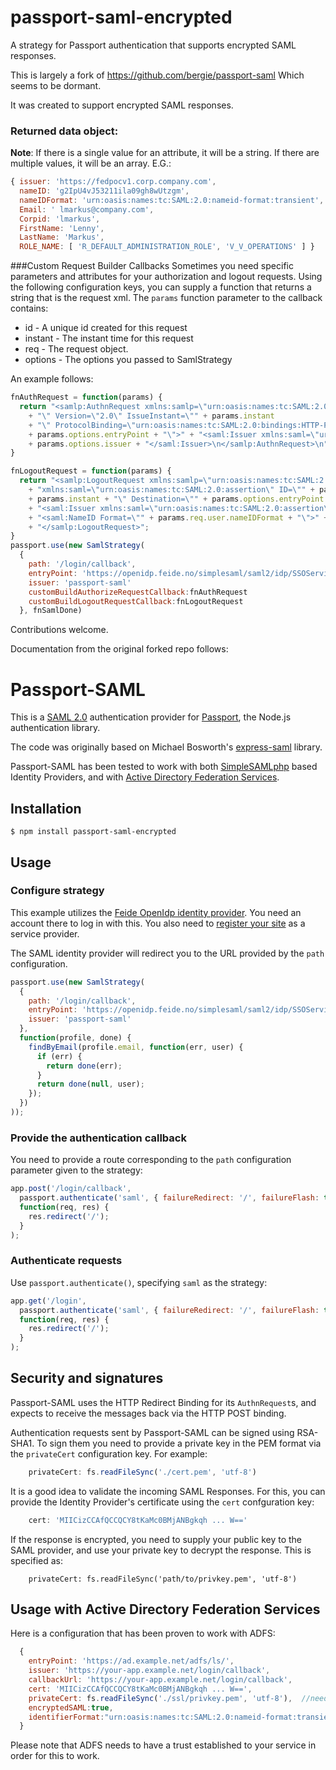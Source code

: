 passport-saml-encrypted
=======================

A strategy for Passport authentication that supports encrypted SAML responses.

This is largely a fork of https://github.com/bergie/passport-saml
Which seems to be dormant.

It was created to support encrypted SAML responses.

### Returned data object:
**Note**: If there is a single value for an attribute, it will be a string. If there are multiple values, it will be an array. E.G.:

```javascript
{ issuer: 'https://fedpocv1.corp.company.com',
  nameID: 'g2IpU4vJ53211ila09gh8wUtzgm',
  nameIDFormat: 'urn:oasis:names:tc:SAML:2.0:nameid-format:transient',
  Email: ' lmarkus@company.com',
  Corpid: 'lmarkus',
  FirstName: 'Lenny',
  LastName: 'Markus',
  ROLE_NAME: [ 'R_DEFAULT_ADMINISTRATION_ROLE', 'V_V_OPERATIONS' ] }
```

###Custom Request Builder Callbacks
Sometimes you need specific parameters and attributes for your authorization and logout requests. Using the following configuration keys, you can supply a function that returns a string that is the request xml.  The `params` function parameter to the callback contains:

* id - A unique id created for this request
* instant - The instant time for this request
* req - The request object.
* options - The options you passed to SamlStrategy

An example follows:

```javascript
fnAuthRequest = function(params) {
  return "<samlp:AuthnRequest xmlns:samlp=\"urn:oasis:names:tc:SAML:2.0:protocol\" ID=\"" + params.id 
    + "\" Version=\"2.0\" IssueInstant=\"" + params.instant 
    + "\" ProtocolBinding=\"urn:oasis:names:tc:SAML:2.0:bindings:HTTP-POST\" Destination=\"" 
    + params.options.entryPoint + "\">" + "<saml:Issuer xmlns:saml=\"urn:oasis:names:tc:SAML:2.0:assertion\">" 
    + params.options.issuer + "</saml:Issuer>\n</samlp:AuthnRequest>\n";
}

fnLogoutRequest = function(params) {
  return "<samlp:LogoutRequest xmlns:samlp=\"urn:oasis:names:tc:SAML:2.0:protocol\" "
    + "xmlns:saml=\"urn:oasis:names:tc:SAML:2.0:assertion\" ID=\"" + params.id + "\" Version=\"2.0\" IssueInstant=\""
    + params.instant + "\" Destination=\"" + params.options.entryPoint + "\">"
    + "<saml:Issuer xmlns:saml=\"urn:oasis:names:tc:SAML:2.0:assertion\">" + params.options.issuer + "</saml:Issuer>"
    + "<saml:NameID Format=\"" + params.req.user.nameIDFormat + "\">" + params.req.user.nameID + "</saml:NameID>"
    + "</samlp:LogoutRequest>";
}
passport.use(new SamlStrategy(
  {
    path: '/login/callback',
    entryPoint: 'https://openidp.feide.no/simplesaml/saml2/idp/SSOService.php',
    issuer: 'passport-saml'
    customBuildAuthorizeRequestCallback:fnAuthRequest
    customBuildLogoutRequestCallback:fnLogoutRequest
  }, fnSamlDone)
```

Contributions welcome.


Documentation from the original forked repo follows:

Passport-SAML
=============

This is a [SAML 2.0](http://en.wikipedia.org/wiki/SAML_2.0) authentication provider for [Passport](http://passportjs.org/), the Node.js authentication library.

The code was originally based on Michael Bosworth's [express-saml](https://github.com/bozzltron/express-saml) library.

Passport-SAML has been tested to work with both [SimpleSAMLphp](http://simplesamlphp.org/) based Identity Providers, and with [Active Directory Federation Services](http://en.wikipedia.org/wiki/Active_Directory_Federation_Services).

## Installation

    $ npm install passport-saml-encrypted

## Usage

### Configure strategy

This example utilizes the [Feide OpenIdp identity provider](https://openidp.feide.no/). You need an account there to log in with this. You also need to [register your site](https://openidp.feide.no/simplesaml/module.php/metaedit/index.php) as a service provider.

The SAML identity provider will redirect you to the URL provided by the `path` configuration.

```javascript
passport.use(new SamlStrategy(
  {
    path: '/login/callback',
    entryPoint: 'https://openidp.feide.no/simplesaml/saml2/idp/SSOService.php',
    issuer: 'passport-saml'
  },
  function(profile, done) {
    findByEmail(profile.email, function(err, user) {
      if (err) {
        return done(err);
      }
      return done(null, user);
    });
  })
));
```

### Provide the authentication callback

You need to provide a route corresponding to the `path` configuration parameter given to the strategy:

```javascript
app.post('/login/callback',
  passport.authenticate('saml', { failureRedirect: '/', failureFlash: true }),
  function(req, res) {
    res.redirect('/');
  }
);
```

### Authenticate requests

Use `passport.authenticate()`, specifying `saml` as the strategy:

```javascript
app.get('/login',
  passport.authenticate('saml', { failureRedirect: '/', failureFlash: true }),
  function(req, res) {
    res.redirect('/');
  }
);
```

## Security and signatures

Passport-SAML uses the HTTP Redirect Binding for its `AuthnRequest`s, and expects to receive the messages back via the HTTP POST binding.

Authentication requests sent by Passport-SAML can be signed using RSA-SHA1. To sign them you need to provide a private key in the PEM format via the `privateCert` configuration key. For example:

```javascript
    privateCert: fs.readFileSync('./cert.pem', 'utf-8')
```

It is a good idea to validate the incoming SAML Responses. For this, you can provide the Identity Provider's certificate using the `cert` confguration key:

```javascript
    cert: 'MIICizCCAfQCCQCY8tKaMc0BMjANBgkqh ... W=='
```

If the response is encrypted, you need to supply your public key to the SAML provider, and use your private key to decrypt the response.
This is specified as:
 ```javascrip
     privateCert: fs.readFileSync('path/to/privkey.pem', 'utf-8')
```

## Usage with Active Directory Federation Services

Here is a configuration that has been proven to work with ADFS:

```javascript
  {
    entryPoint: 'https://ad.example.net/adfs/ls/',
    issuer: 'https://your-app.example.net/login/callback',
    callbackUrl: 'https://your-app.example.net/login/callback',
    cert: 'MIICizCCAfQCCQCY8tKaMc0BMjANBgkqh ... W==',
    privateCert: fs.readFileSync('./ssl/privkey.pem', 'utf-8'),  //need to generate key using openssl and put it in server
    encryptedSAML:true,
    identifierFormat:"urn:oasis:names:tc:SAML:2.0:nameid-format:transient"
  }
```

Please note that ADFS needs to have a trust established to your service in order for this to work.

